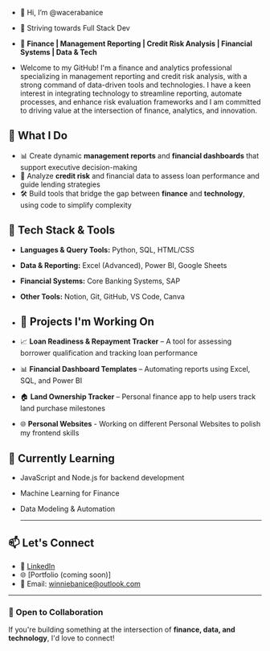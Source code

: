 - 👋 Hi, I’m @wacerabanice
- 👀 Striving towards Full Stack Dev
- 🎯 **Finance | Management Reporting | Credit Risk Analysis | Financial Systems | Data & Tech**

- Welcome to my GitHub! I'm a finance and analytics professional specializing in management reporting and credit risk analysis, with a strong command of data-driven tools and technologies. I have a keen interest in integrating technology to streamline reporting, automate processes, and enhance risk evaluation frameworks and I am committed to driving value at the intersection of finance, analytics, and innovation. 

## 🚀 What I Do
- 📊 Create dynamic **management reports** and **financial dashboards** that support executive decision-making
- 🧠 Analyze **credit risk** and financial data to assess loan performance and guide lending strategies
- 🛠️ Build tools that bridge the gap between **finance** and **technology**, using code to simplify complexity


## 🧰 Tech Stack & Tools
- **Languages & Query Tools:** Python, SQL, HTML/CSS 
- **Data & Reporting:** Excel (Advanced), Power BI, Google Sheets  
- **Financial Systems:** Core Banking Systems, SAP  
- **Other Tools:** Notion, Git, GitHub, VS Code, Canva

- ## 🔧 Projects I'm Working On
- 📈 **Loan Readiness & Repayment Tracker** – A tool for assessing borrower qualification and tracking loan performance    
- 📊 **Financial Dashboard Templates** – Automating reports using Excel, SQL, and Power BI  
- 🏠 **Land Ownership Tracker** – Personal finance app to help users track land purchase milestones
- 🌐 **Personal Websites** - Working on different Personal Websites to polish my frontend skills


## 🌱 Currently Learning
- JavaScript and Node.js for backend development  
- Machine Learning for Finance  
- Data Modeling & Automation  


  ---

## 📫 Let's Connect
- 💼 [LinkedIn](https://www.linkedin.com/in/winnie-kiratu/)  
- 🌐 [Portfolio (coming soon)]  
- 📧 Email: winniebanice@outlook.com

---

### 🤝 Open to Collaboration
If you're building something at the intersection of **finance, data, and technology**, I'd love to connect!
